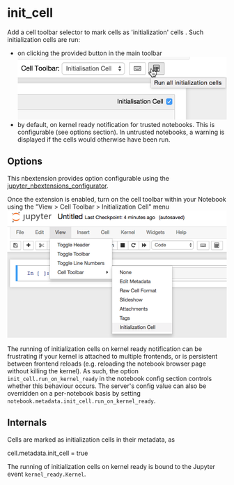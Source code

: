 init_cell
=========

Add a cell toolbar selector to mark cells as 'initialization' cells .
Such initialization cells are run:

 * on clicking the provided button in the main toolbar
   ![main toolabr button](icon.png)
 * by default, on kernel ready notification for trusted notebooks.
   This is configurable (see options section).
   In untrusted notebooks, a warning is displayed if the cells would otherwise
   have been run.


Options
-------

This nbextension provides option configurable using the
[jupyter_nbextensions_configurator](https://github.com/Jupyter-contrib/jupyter_nbextensions_configurator).

Once the extension is enabled, turn on the cell toolbar within your Notebook using 
the "View > Cell Toolbar > Initialization Cell" menu
![Cell Toobar Menu](cell_toolbar_menu.png)


The running of initialization cells on kernel ready notification can be
frustrating if your kernel is attached to multiple frontends, or is persistent
between frontend reloads (e.g. reloading the notebook browser page without
killing the kernel).
As such, the option `init_cell.run_on_kernel_ready` in the notebook config
section controls whether this behaviour occurs.
The server's config value can also be overridden on a per-notebook basis by
setting `notebook.metadata.init_cell.run_on_kernel_ready`.


Internals
---------

Cells are marked as initialization cells in their metadata, as

  cell.metadata.init_cell = true

The running of initialization cells on kernel ready is bound to the Jupyter
event `kernel_ready.Kernel`.
